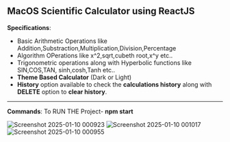 **MacOS Scientific Calculator using ReactJS**
--------------------------------------------------------
**Specifications**:
* Basic Arithmetic Operations like Addition,Substraction,Multiplication,Division,Percentage
* Algorithm OPerations like  x^2,sqrt,cubeth root,x^y etc..
* Trigonometric operations along with Hyperbolic functions like SIN,COS,TAN, sinh,cosh,Tanh etc..
* **Theme Based Calculator** (Dark or Light)
* **History** option available to check the **calculations history** along with **DELETE** option to **clear history**.
-------------------------------------------------------------------------
**Commands**:
To RUN THE Project-
        **npm start**


![Screenshot 2025-01-10 000923](https://github.com/user-attachments/assets/0880083d-4001-427c-9a71-5d67c4440e9f)
![Screenshot 2025-01-10 001017](https://github.com/user-attachments/assets/d5296914-df5f-4270-ae6f-447ccb219c13)
![Screenshot 2025-01-10 000955](https://github.com/user-attachments/assets/8b755939-7612-4a6d-b142-862e00d1daae)
